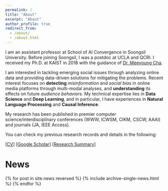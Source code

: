 ```yaml
---
permalink: /
title: "About"
excerpt: "About"
author_profile: true
redirect_from:
  - /about/
  - /about.html
---
```


I am an assistant professor at School of AI Convergence in Soongsil University.
Before joining Soongsil, I was a postdoc at UCLA and QCRI. I received my Ph.D. at KAIST in 2018 with the guidance of [Dr. Meeyoung Cha](https://ds.ibs.re.kr/index.php/ci/).

I am interested in tackling emerging social issues through analyzing online data and providing data-driven solutions for mitigating the problems. Recent interest focuses on **detecting** *misinformation* and *social bias* in online media platforms through multi-modal analyses, and **understanding** its effects on future *audience behaviors*. 
My technical expertise lies in **Data Science** and **Deep Learning**, and in particular, I have experiences in **Natural Language Processing** and **Causal Inference**.

My research has been published in premier computer science/interdisciplinary conferences (WWW, ICWSM, CIKM, CSCW, AAAI) and journals (JA, IEEE Access). 
 
You can check my previous research records and details in the following:

[[CV](/files/Kunwoo_CV.pdf)]
[[Google Scholar](https://scholar.google.com/citations?user=xiZ1ImoAAAAJ)] 
[[Research Summary](https://bywords.github.io/research/)]




# News

{% for post in site.news reversed %}
  {% include archive-single-news.html %}
{% endfor %}
